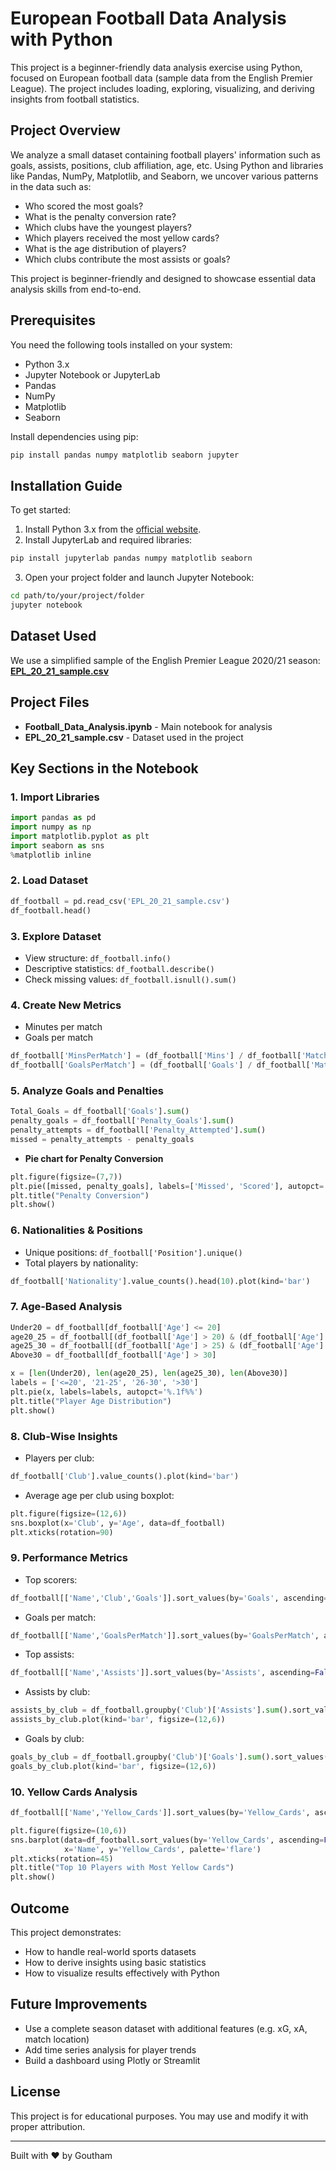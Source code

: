 # European Football Data Analysis with Python

This project is a beginner-friendly data analysis exercise using Python, focused on European football data (sample data from the English Premier League). The project includes loading, exploring, visualizing, and deriving insights from football statistics.


## Project Overview

We analyze a small dataset containing football players' information such as goals, assists, positions, club affiliation, age, etc. Using Python and libraries like Pandas, NumPy, Matplotlib, and Seaborn, we uncover various patterns in the data such as:

* Who scored the most goals?
* What is the penalty conversion rate?
* Which clubs have the youngest players?
* Which players received the most yellow cards?
* What is the age distribution of players?
* Which clubs contribute the most assists or goals?

This project is beginner-friendly and designed to showcase essential data analysis skills from end-to-end.

## Prerequisites

You need the following tools installed on your system:

* Python 3.x
* Jupyter Notebook or JupyterLab
* Pandas
* NumPy
* Matplotlib
* Seaborn

Install dependencies using pip:

```bash
pip install pandas numpy matplotlib seaborn jupyter
```

## Installation Guide

To get started:

1. Install Python 3.x from the [official website](https://www.python.org/downloads/).
2. Install JupyterLab and required libraries:

```bash
pip install jupyterlab pandas numpy matplotlib seaborn
```

3. Open your project folder and launch Jupyter Notebook:

```bash
cd path/to/your/project/folder
jupyter notebook
```

## Dataset Used

We use a simplified sample of the English Premier League 2020/21 season:
**[EPL\_20\_21\_sample.csv](sandbox:/mnt/data/EPL_20_21_sample.csv)**

## Project Files

* **Football\_Data\_Analysis.ipynb** - Main notebook for analysis
* **EPL\_20\_21\_sample.csv** - Dataset used in the project

## Key Sections in the Notebook

### 1. Import Libraries

```python
import pandas as pd
import numpy as np
import matplotlib.pyplot as plt
import seaborn as sns
%matplotlib inline
```

### 2. Load Dataset

```python
df_football = pd.read_csv('EPL_20_21_sample.csv')
df_football.head()
```

### 3. Explore Dataset

* View structure: `df_football.info()`
* Descriptive statistics: `df_football.describe()`
* Check missing values: `df_football.isnull().sum()`

### 4. Create New Metrics

* Minutes per match
* Goals per match

```python
df_football['MinsPerMatch'] = (df_football['Mins'] / df_football['Matches']).astype(int)
df_football['GoalsPerMatch'] = (df_football['Goals'] / df_football['Matches']).astype(float)
```

### 5. Analyze Goals and Penalties

```python
Total_Goals = df_football['Goals'].sum()
penalty_goals = df_football['Penalty_Goals'].sum()
penalty_attempts = df_football['Penalty_Attempted'].sum()
missed = penalty_attempts - penalty_goals
```

* **Pie chart for Penalty Conversion**

```python
plt.figure(figsize=(7,7))
plt.pie([missed, penalty_goals], labels=['Missed', 'Scored'], autopct='%.1f%%')
plt.title("Penalty Conversion")
plt.show()
```

### 6. Nationalities & Positions

* Unique positions: `df_football['Position'].unique()`
* Total players by nationality:

```python
df_football['Nationality'].value_counts().head(10).plot(kind='bar')
```

### 7. Age-Based Analysis

```python
Under20 = df_football[df_football['Age'] <= 20]
age20_25 = df_football[(df_football['Age'] > 20) & (df_football['Age'] <= 25)]
age25_30 = df_football[(df_football['Age'] > 25) & (df_football['Age'] <= 30)]
Above30 = df_football[df_football['Age'] > 30]

x = [len(Under20), len(age20_25), len(age25_30), len(Above30)]
labels = ['<=20', '21-25', '26-30', '>30']
plt.pie(x, labels=labels, autopct='%.1f%%')
plt.title("Player Age Distribution")
plt.show()
```

### 8. Club-Wise Insights

* Players per club:

```python
df_football['Club'].value_counts().plot(kind='bar')
```

* Average age per club using boxplot:

```python
plt.figure(figsize=(12,6))
sns.boxplot(x='Club', y='Age', data=df_football)
plt.xticks(rotation=90)
```

### 9. Performance Metrics

* Top scorers:

```python
df_football[['Name','Club','Goals']].sort_values(by='Goals', ascending=False).head(10)
```

* Goals per match:

```python
df_football[['Name','GoalsPerMatch']].sort_values(by='GoalsPerMatch', ascending=False).head(10)
```

* Top assists:

```python
df_football[['Name','Assists']].sort_values(by='Assists', ascending=False).head(10)
```

* Assists by club:

```python
assists_by_club = df_football.groupby('Club')['Assists'].sum().sort_values(ascending=False)
assists_by_club.plot(kind='bar', figsize=(12,6))
```

* Goals by club:

```python
goals_by_club = df_football.groupby('Club')['Goals'].sum().sort_values(ascending=False)
goals_by_club.plot(kind='bar', figsize=(12,6))
```

### 10. Yellow Cards Analysis

```python
df_football[['Name','Yellow_Cards']].sort_values(by='Yellow_Cards', ascending=False).head(10)
```

```python
plt.figure(figsize=(10,6))
sns.barplot(data=df_football.sort_values(by='Yellow_Cards', ascending=False).head(10),
            x='Name', y='Yellow_Cards', palette='flare')
plt.xticks(rotation=45)
plt.title("Top 10 Players with Most Yellow Cards")
plt.show()
```

## Outcome

This project demonstrates:

* How to handle real-world sports datasets
* How to derive insights using basic statistics
* How to visualize results effectively with Python

## Future Improvements

* Use a complete season dataset with additional features (e.g. xG, xA, match location)
* Add time series analysis for player trends
* Build a dashboard using Plotly or Streamlit

## License

This project is for educational purposes. You may use and modify it with proper attribution.

---

Built with ❤️ by Goutham
